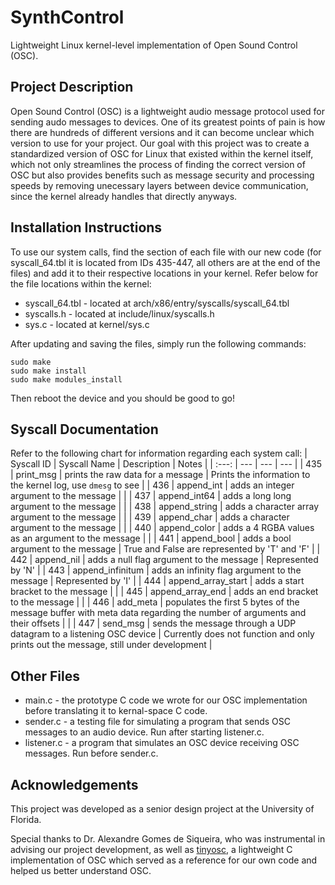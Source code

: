 # SynthControl
Lightweight Linux kernel-level implementation of Open Sound Control (OSC).

## Project Description
Open Sound Control (OSC) is a lightweight audio message protocol used for sending audo messages to devices. One of its greatest points of pain is how there are hundreds of different versions and it can become unclear which version to use for your project. Our goal with this project was to create a standardized version of OSC for Linux that existed within the kernel itself, which not only streamlines the process of finding the correct version of OSC but also provides benefits such as message security and processing speeds by removing unecessary layers between device communication, since the kernel already handles that directly anyways.

## Installation Instructions

To use our system calls, find the section of each file with our new code (for syscall_64.tbl it is located from IDs 435-447, all others are at the end of the files) and add it to their respective locations in your kernel. Refer below for the file locations within the kernel:
- syscall_64.tbl - located at arch/x86/entry/syscalls/syscall_64.tbl
- syscalls.h - located at include/linux/syscalls.h
- sys.c - located at kernel/sys.c

After updating and saving the files, simply run the following commands:
```
sudo make
sudo make install
sudo make modules_install
```
Then reboot the device and you should be good to go!

## Syscall Documentation
Refer to the following chart for information regarding each system call:
| Syscall ID | Syscall Name | Description | Notes |
| :---: | --- | --- | --- |
| 435 | print_msg | prints the raw data for a message | Prints the information to the kernel log, use ```dmesg``` to see | 
| 436 | append_int | adds an integer argument to the message | | 
| 437 | append_int64 | adds a long long argument to the message | | 
| 438 | append_string | adds a character array argument to the message | | 
| 439 | append_char | adds a character argument to the message | | 
| 440 | append_color | adds a 4 RGBA values as an argument to the message | | 
| 441 | append_bool | adds a bool argument to the message | True and False are represented by 'T' and 'F' | 
| 442 | append_nil | adds a null flag argument to the message | Represented by 'N' | 
| 443 | append_infinitum | adds an infinity flag argument to the message | Represented by 'I' | 
| 444 | append_array_start | adds a start bracket to the message | | 
| 445 | append_array_end | adds an end bracket to the message | | 
| 446 | add_meta | populates the first 5 bytes of the message buffer with meta data regarding the number of arguments and their offsets | | 
| 447 | send_msg | sends the message through a UDP datagram to a listening OSC device | Currently does not function and only prints out the message, still under development | 

## Other Files
- main.c - the prototype C code we wrote for our OSC implementation before translating it to kernal-space C code.
- sender.c - a testing file for simulating a program that sends OSC messages to an audio device. Run after starting listener.c.
- listener.c - a program that simulates an OSC device receiving OSC messages. Run before sender.c.

## Acknowledgements
This project was developed as a senior design project at the University of Florida.

Special thanks to Dr. Alexandre Gomes de Siqueira, who was instrumental in advising our project development, as well as [tinyosc](https://github.com/mhroth/tinyosc?tab=readme-ov-file), a lightweight C implementation of OSC which served as a reference for our own code and helped us better understand OSC.
